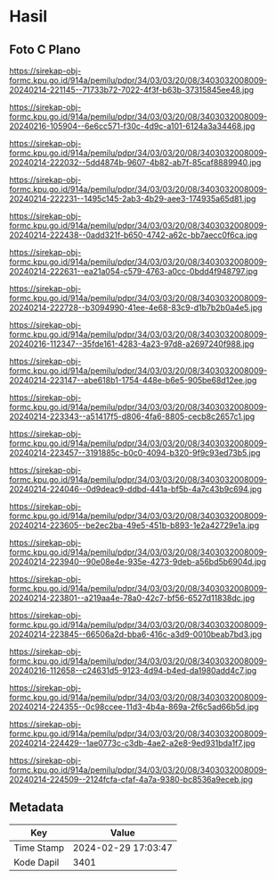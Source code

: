 # Hasil

## Foto C Plano

https://sirekap-obj-formc.kpu.go.id/914a/pemilu/pdpr/34/03/03/20/08/3403032008009-20240214-221145--71733b72-7022-4f3f-b63b-37315845ee48.jpg

https://sirekap-obj-formc.kpu.go.id/914a/pemilu/pdpr/34/03/03/20/08/3403032008009-20240216-105904--6e6cc571-f30c-4d9c-a101-6124a3a34468.jpg

https://sirekap-obj-formc.kpu.go.id/914a/pemilu/pdpr/34/03/03/20/08/3403032008009-20240214-222032--5dd4874b-9607-4b82-ab7f-85caf8889940.jpg

https://sirekap-obj-formc.kpu.go.id/914a/pemilu/pdpr/34/03/03/20/08/3403032008009-20240214-222231--1495c145-2ab3-4b29-aee3-174935a65d81.jpg

https://sirekap-obj-formc.kpu.go.id/914a/pemilu/pdpr/34/03/03/20/08/3403032008009-20240214-222438--0add321f-b650-4742-a62c-bb7aecc0f6ca.jpg

https://sirekap-obj-formc.kpu.go.id/914a/pemilu/pdpr/34/03/03/20/08/3403032008009-20240214-222631--ea21a054-c579-4763-a0cc-0bdd4f948797.jpg

https://sirekap-obj-formc.kpu.go.id/914a/pemilu/pdpr/34/03/03/20/08/3403032008009-20240214-222728--b3094990-41ee-4e68-83c9-d1b7b2b0a4e5.jpg

https://sirekap-obj-formc.kpu.go.id/914a/pemilu/pdpr/34/03/03/20/08/3403032008009-20240216-112347--35fde161-4283-4a23-97d8-a2697240f988.jpg

https://sirekap-obj-formc.kpu.go.id/914a/pemilu/pdpr/34/03/03/20/08/3403032008009-20240214-223147--abe618b1-1754-448e-b6e5-905be68d12ee.jpg

https://sirekap-obj-formc.kpu.go.id/914a/pemilu/pdpr/34/03/03/20/08/3403032008009-20240214-223343--a51417f5-d806-4fa6-8805-cecb8c2657c1.jpg

https://sirekap-obj-formc.kpu.go.id/914a/pemilu/pdpr/34/03/03/20/08/3403032008009-20240214-223457--3191885c-b0c0-4094-b320-9f9c93ed73b5.jpg

https://sirekap-obj-formc.kpu.go.id/914a/pemilu/pdpr/34/03/03/20/08/3403032008009-20240214-224046--0d9deac9-ddbd-441a-bf5b-4a7c43b9c694.jpg

https://sirekap-obj-formc.kpu.go.id/914a/pemilu/pdpr/34/03/03/20/08/3403032008009-20240214-223605--be2ec2ba-49e5-451b-b893-1e2a42729e1a.jpg

https://sirekap-obj-formc.kpu.go.id/914a/pemilu/pdpr/34/03/03/20/08/3403032008009-20240214-223940--90e08e4e-935e-4273-9deb-a56bd5b6904d.jpg

https://sirekap-obj-formc.kpu.go.id/914a/pemilu/pdpr/34/03/03/20/08/3403032008009-20240214-223801--a219aa4e-78a0-42c7-bf56-6527d11838dc.jpg

https://sirekap-obj-formc.kpu.go.id/914a/pemilu/pdpr/34/03/03/20/08/3403032008009-20240214-223845--66506a2d-bba6-416c-a3d9-0010beab7bd3.jpg

https://sirekap-obj-formc.kpu.go.id/914a/pemilu/pdpr/34/03/03/20/08/3403032008009-20240216-112658--c24631d5-9123-4d94-b4ed-da1980add4c7.jpg

https://sirekap-obj-formc.kpu.go.id/914a/pemilu/pdpr/34/03/03/20/08/3403032008009-20240214-224355--0c98ccee-11d3-4b4a-869a-2f6c5ad66b5d.jpg

https://sirekap-obj-formc.kpu.go.id/914a/pemilu/pdpr/34/03/03/20/08/3403032008009-20240214-224429--1ae0773c-c3db-4ae2-a2e8-9ed931bda1f7.jpg

https://sirekap-obj-formc.kpu.go.id/914a/pemilu/pdpr/34/03/03/20/08/3403032008009-20240214-224509--2124fcfa-cfaf-4a7a-9380-bc8536a9eceb.jpg


## Metadata

| Key        | Value               |
| ---------- | ------------------- |
| Time Stamp | 2024-02-29 17:03:47 |
| Kode Dapil | 3401                |



